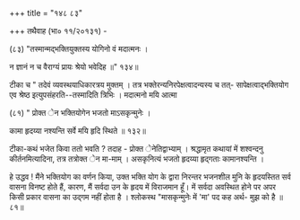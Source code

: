 +++
title = "१४८ ८३"

+++
तथैवाह (भा० ११/२०१३१) - 

(८३) "तस्मान्मद्भक्तियुक्तस्य योगिनो वं मदात्मनः । 

न ज्ञानं न च वैराग्यं प्रायः श्रेयो भवेदिह ॥" १३४॥ 

टीका च " तदेवं व्यवस्थयाधिकारत्रय मुक्तम् । तत्र भक्तेरन्यनिरपेक्षत्वादन्यस्य च तत्- सापेक्षत्वाद्भक्तियोग एव श्रेष्ठ इत्युपसंहरति--तस्मादिति त्रिभिः । मदात्मनो मयि आत्मा 

(८१) " प्रोक्त ेन भक्तियोगेन भजतो माऽसकृन्मुनेः । 

कामा हृदय्या नश्यन्ति सर्वे मयि हृदि स्थिते ॥ १३२॥ 

टीका-कथं भजेत किवा ततो भवति ? तदाह - प्रोक्त ेनेतिद्वाभ्याम् । श्रद्धामृत कथायां में शश्वन्दनु कीर्तनमित्यादिना, तत्र तत्रोक्त ेन मा-माम् । असकृनित्यं भजतो हृदय्या हृद्गताः कामानश्यन्ति । 

हे उद्धव ! मैंने भक्तियोग का वर्णन किया, उक्त भक्ति योग के द्वारा निरन्तर भजनशील मुनि के हृदयस्तित सर्व वासना विनष्ट होते हैं, कारण, मैं सर्वदा उन के हृदय में विराजमान हूँ। में सर्वदा अवस्थित होने पर अपर किसी प्रकार वासना का उद्गम नहीं होता है । श्लोकस्थ "मासकृन्मुनेः में 'मा' पद कह अर्थ- मुझ को है ॥८१॥ 
